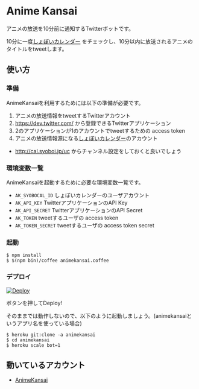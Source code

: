# Anime Kansai
アニメの放送を10分前に通知するTwitterボットです。

10分に一度[しょぼいカレンダー](http://cal.syoboi.jp/)
をチェックし、10分以内に放送されるアニメのタイトルをtweetします。

## 使い方

### 準備
AnimeKansaiを利用するためには以下の準備が必要です。

1. アニメの放送情報をtweetするTwitterアカウント
2. https://dev.twitter.com/ から登録できるTwitterアプリケーション
3. 2のアプリケーションが1のアカウントでtweetするための access token
4. アニメの放送情報源になる[しょぼいカレンダー](http://cal.syoboi.jp/)のアカウント
  - http://cal.syoboi.jp/uc からチャンネル設定をしておくと良いでしょう

### 環境変数一覧

AnimeKansaiを起動するために必要な環境変数一覧です。

- `AK_SYOBOCAL_ID` しょぼいカレンダーのユーザアカウント
- `AK_API_KEY` TwitterアプリケーションのAPI Key
- `AK_API_SECRET` TwitterアプリケーションのAPI Secret
- `AK_TOKEN` tweetするユーザの access token
- `AK_TOKEN_SECRET` tweetするユーザの access token secret

### 起動

```
$ npm install
$ $(npm bin)/coffee animekansai.coffee
```

### デプロイ

[![Deploy](https://www.herokucdn.com/deploy/button.png)](https://heroku.com/deploy?template=https://github.com/hakobe/animekansai)

ボタンを押してDeploy!

そのままでは動作しないので、以下のように起動しましょう。(animekansaiというアプリ名を使っている場合)

```
$ heroku git:clone -a animekansai
$ cd animekansai
$ heroku scale bot=1
```


## 動いているアカウント

- [AnimeKansai](https://twitter.com/animekansai)

